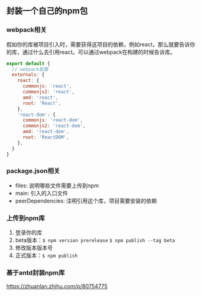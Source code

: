 ## 封装一个自己的npm包

### webpack相关
假如你的库被项目引入时，需要获得这项目的依赖，例如react，那么就要告诉你的库，通过什么去引用react。可以通过webpack在构建的时候告诉库。

```js
export default {
  // webpack配置
  externals: {
    react: {
      commonjs: 'react',
      commonjs2: 'react',
      amd: 'react',
      root: 'React',
    },
    'react-dom': {
      commonjs: 'react-dom',
      commonjs2: 'react-dom',
      amd: 'react-dom',
      root: 'ReactDOM',
    },
  }
}
```

### package.json相关

- files: 说明哪些文件需要上传到npm
- main: 引入的入口文件
- peerDependencies: 注明引用这个库，项目需要安装的依赖

### 上传到npm库
1. 登录你的库
2. beta版本：`$ npm version prerelease`  `$ npm publish --tag beta`
3. 修改版本版本号
3. 正式版本：`$ npm publish`


### 基于antd封装npm库
https://zhuanlan.zhihu.com/p/80754775